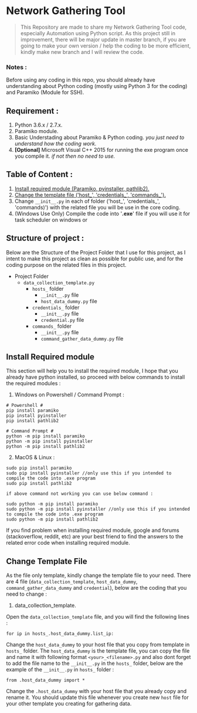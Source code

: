 # Network Gathering Tool
> This Repository are made to share my Network Gathering Tool code, especially Automation using Python script. As this project still in improvement, there will be major update in master branch, if you are going to make your own version / help the coding to be more efficient, kindly make new branch and I will review the code.

### Notes :
Before using any coding in this repo, 
you should already have understanding about Python coding (mostly using Python 3 for the coding) and Paramiko (Module for SSH).


## Requirement :
1. Python 3.6.x / 2.7.x.
2. Paramiko module.
3. Basic Understading about Paramiko & Python coding. *you just need to understand how the coding work.*
4. **__[Optional]__** Microsoft Visual C++ 2015 for running the exe program once you compile it. *if not then no need to use.*


## Table of Content :

1. [Install required module (Paramiko, pyinstaller, pathlib2).](#install-required-module)
2. [Change the template file ('host_', 'credentials_', 'commands_').](#change-template-file)
3. Change `__init__.py` in each of folder ('host_', 'credentials_', 'commands)') with the related file you will be use in the core coding. 
4. (Windows Use Only) Compile the code into '**.exe**' file if you will use it for task scheduler on windows or 

## Structure of project :

Below are the Structure of the Project Folder that I use for this project, as I intent to make this project as clean as possible for public use, and for the coding purpose on the related files in this project.

- Project Folder
  - `data_collection_template.py`
    - `hosts_` folder
      - `__init__.py` file
      - `host_data_dummy.py` file
     - `credentials_` folder
       - `__init__.py` file
       - `credential.py` file
     - `commands_` folder
       - `__init__.py` file
       - `command_gather_data_dummy.py` file

## Install Required module
This section will help you to install the required module, I hope that you already have python installed, so proceed with below commands to install the required modules :

1. Windows on Powershell / Command Prompt :
```
# Powershell #
pip install paramiko
pip install pyinstaller
pip install pathlib2

# Command Prompt #
python -m pip install paramiko
python -m pip install pyinstaller 
python -m pip install pathlib2
```
2. MacOS & Linux :
```
sudo pip install paramiko
sudo pip install pyinstaller //only use this if you intended to compile the code into .exe program
sudo pip install pathlib2

if above command not working you can use below command :

sudo python -m pip install paramiko
sudo python -m pip install pyinstaller //only use this if you intended to compile the code into .exe program
sudo python -m pip install pathlib2
```
If you find problem when installing required module, google and forums (stackoverflow, reddit, etc) are your best friend to find the answers to the related error code when installing required module.

## Change Template File
As the file only template, kindly change the template file to your need.
There are 4 file (`data_collection_template`, `host_data_dummy`, `command_gather_data_dummy` and `credential`), below are the coding that you need to change :

1. data_collection_template.

Open the `data_collection_template` file, and you will find the following lines :
```
for ip in hosts_.host_data_dummy.list_ip:
```
Change the `host_data_dummy` to your host file that you copy from template in `hosts_` folder. The `host_data_dummy` is the template file, you can copy the file and name it with following format `<your>_<filename>.py` and also dont forget to add the file name to the `__init__.py` in the `hosts_` folder, below are the example of the `__init__.py` in `hosts_` folder :
```
from .host_data_dummy import *
```
Change the `.host_data_dummy` with your host file that you already copy and rename it. You should update this file whenever you create new `host` file for your other template you creating for gathering data.
